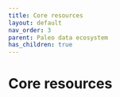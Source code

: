 ```yaml
---
title: Core resources
layout: default
nav_order: 3
parent: Paleo data ecosystem
has_children: true
---
```


# Core resources


